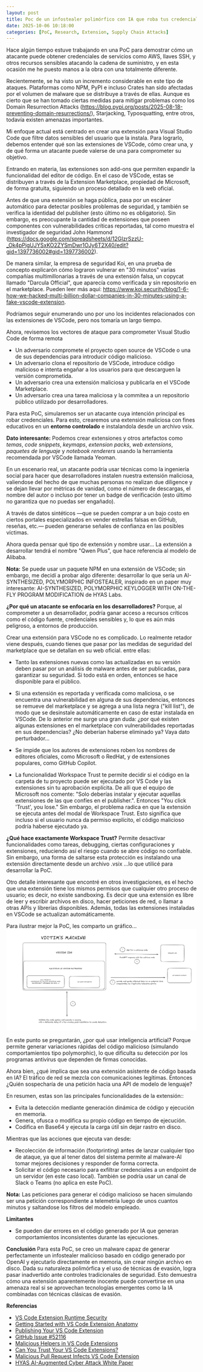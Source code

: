 ```yaml
---
layout: post
title: Poc de un infostealer polimórfico con IA que roba tus credenciales desde VSCode
date: 2025-10-06 10:18:00
categories: [PoC, Research, Extension, Supply Chain Attacks]
---
```


Hace algún tiempo estuve trabajando en una PoC para demostrar cómo un atacante puede obtener credenciales de servicios como AWS, llaves SSH, y otros recursos sensibles atacando la cadena de suministro, y en esta ocasión me he puesto manos a la obra con una totalmente diferente.

Recientemente, se ha visto un incremento considerable en este tipo de ataques. Plataformas como NPM, PyPI e incluso Crates han sido afectadas por el volumen de malware que se distribuye a través de ellas. Aunque es cierto que se han tomado ciertas medidas para mitigar problemas como los Domain Resurrection Attacks (https://blog.pypi.org/posts/2025-08-18-preventing-domain-resurrections/), Starjacking, Typosquatting, entre otros, todavía existen amenazas importantes.

Mi enfoque actual está centrado en crear una extensión para Visual Studio Code que filtre datos sensibles del usuario que la instala. Para lograrlo, debemos entender qué son las extensiones de VSCode, cómo crear una, y de qué forma un atacante puede valerse de una para comprometer su objetivo.

Entrando en materia, las extensiones son add-ons que permiten expandir la funcionalidad del editor de código. En el caso de VSCode, estas se distribuyen a través de la Extension Marketplace, propiedad de Microsoft, de forma gratuita, siguiendo un proceso detallado en la web oficial. 

Antes de que una extensión se haga pública, pasa por un escáner automático para detectar posibles problemas de seguridad, y también se verifica la identidad del publisher (esto último no es obligatorio). Sin embargo, es preocupante la cantidad de extensiones que poseen componentes con vulnerabilidades críticas reportadas, tal como muestra el investigador de seguridad John Hammond (https://docs.google.com/spreadsheets/d/12GIzrSzzU-_Ok4pPigUJYSxKO2ZYSmDwr1OJy6T2X40/edit?gid=1397736002#gid=1397736002).

De manera similar, la empresa de seguridad Koi, en una prueba de concepto explicarón cómo lograron vulnerar en "30 minutos" varias compañías multimillonarias a través de una extensión falsa, un copycat llamado "Darcula Official", que aparecía como verificada y sin repositorio en el marketplace. Pueden leer más aquí: https://www.koi.security/blog/1-6-how-we-hacked-multi-billion-dollar-companies-in-30-minutes-using-a-fake-vscode-extension.

Podríamos seguir enumerando uno por uno los incidentes relacionados con las extensiones de VSCode, pero nos tomaría un largo tiempo.

Ahora, revisemos los vectores de ataque para comprometer Visual Studio Code de forma remota
 * Un adversario compromete el proyecto open source de VSCode o una de sus dependencias para introducir código malicioso.
 * Un adversario clona el repositorio de VSCode, introduce código malicioso e intenta engañar a los usuarios para que descarguen la versión comprometida.
 * Un adversario crea una extensión maliciosa y publicarla en el VSCode Marketplace.
 * Un adversario crea una tarea maliciosa y la commitea a un repositorio público utilizado por desarrolladores.

Para esta PoC, simularemos ser un atacante cuya intención principal es robar credenciales. Para esto, crearemos una extensión maliciosa con fines educativos en un **entorno controlado** e instalandola desde un archivo vsix.

**Dato interesante:** Podemos crear extensiones y otros artefactos como *temas*, *code snippets*, *keymaps*, *extension packs*, *web extensions*, *paquetes de lenguaje* y *notebook renderers* usando la herramienta recomendada por VSCode llamada Yeoman.

En un escenario real, un atacante podría usar técnicas como la ingeniería social para hacer que desarrolladores instalen nuestra extensión maliciosa, valiendose del hecho de que muchas personas no realizan due diligence y se dejan llevar por métricas de vanidad, como el número de descargas, el nombre del autor o incluso por tener un badge de verificación (esto último no garantiza que no puedas ser engañado).

A través de datos sintéticos —que se pueden comprar a un bajo costo en ciertos portales especializados en vender estrellas falsas en GitHub, reseñas, etc.— pueden generarse señales de confianza en las posibles víctimas.

Ahora queda pensar qué tipo de extensión y nombre usar... 
La extensión a desarrollar tendrá el nombre "Qwen Plus", que hace referencia al modelo de Alibaba. 

**Nota:** Se puede usar un paquete NPM en una extensión de VSCode; sin embargo, me decidí a probar algo diferente: desarrollar lo que sería un AI-SYNTHESIZED, POLYMORPHIC INFOSTEALER, inspirado en un paper muy interesante: AI-SYNTHESIZED, POLYMORPHIC KEYLOGGER WITH ON-THE-FLY PROGRAM MODIFICATION de HYAS Labs.

**¿Por qué un atacante se enfocaría en los desarrolladores?**
Porque, al comprometer a un desarrollador, podría ganar acceso a recursos críticos como el código fuente, credenciales sensibles y, lo que es aún más peligroso, a entornos de producción.

Crear una extensión para VSCode no es complicado. Lo realmente retador viene después, cuando tienes que pasar por las medidas de seguridad del marketplace que se detallan en su web oficial. entre ellas:

 * Tanto las extensiones nuevas como las actualizadas en su versión deben pasar por un análisis de malware antes de ser publicadas, para garantizar su seguridad. Si todo está en orden, entonces se hace disponible para el público.

 * Si una extensión es reportada y verificada como maliciosa, o se encuentra una vulnerabilidad en alguna de sus dependencias, entonces se remueve del marketplace y se agrega a una lista negra ("kill list"), de modo que se desinstale automáticamente en caso de estar instalada en VSCode. De lo anterior me surge una gran duda: ¿por qué existen algunas extensiones en el marketplace con vulnerabilidades reportadas en sus dependencias? ¿No deberían haberse eliminado ya? Vaya dato perturbador...

 * Se impide que los autores de extensiones roben los nombres de editores oficiales, como Microsoft o RedHat, y de extensiones populares, como GitHub Copilot.

 * La funcionalidad Workspace Trust te permite decidir si el código en la carpeta de tu proyecto puede ser ejecutado por VS Code y las extensiones sin tu aprobación explícita. De alli que el equipo de Microsoft nos comente: "Solo deberías instalar y ejecutar aquellas extensiones de las que confíes en el publisher.". Entonces "You click 'Trust', you lose." Sin embargo, el problema radica en que la extensión se ejecuta antes del modal de Workspace Trust. Esto significa que incluso si el usuario nunca da permiso explícito, el código malicioso podría haberse ejecutado ya.

**¿Qué hace exactamente Workspace Trust?**
Permite desactivar funcionalidades como tareas, debugging, ciertas configuraciones y extensiones, reduciendo así el riesgo cuando se abre código no confiable. Sin embargo, una forma de saltarse esta protección es instalando una extensión directamente desde un archivo .vsix ...lo que utilicé para desarrollar la PoC.

Otro detalle interesante que encontré en otros investigaciones, es el hecho que una extensión tiene los mismos permisos que cualquier otro proceso de usuario; es decir, no existe sandboxing. Es decir que una extensión es libre de leer y escribir archivos en disco, hacer peticiones de red, o llamar a otras APIs y librerías disponibles. Además, todas las extensiones instaladas en VSCode se actualizan automáticamente.

Para ilustrar mejor la PoC, les comparto un gráfico...
![Prueba de concepto de infostealer polimórfico VSCode Extension ](/assets/images/aipoci.png)


En este punto se preguntarán, ¿por qué usar inteligencia artificial?
Porque permite generar variaciones rápidas del código malicioso (simulando comportamientos tipo polymorphic), lo que dificulta su detección por los programas antivirus que dependen de firmas conocidas.

Ahora bien, ¿qué implica que sea una extensión asistente de código basada en IA?
El tráfico de red se mezcla con comunicaciones legítimas. Entonces ¿Quién sospecharía de una petición hacia una API de modelo de lenguaje?

En resumen, estas son las principales funcionalidades de la extensión::
 * Evita la detección mediante generación dinámica de código y ejecución en memoria.
 * Genera, ofusca o modifica su propio código en tiempo de ejecución.
 * Codifica en Base64 y ejecuta la carga útil sin dejar rastro en disco.

Mientras que las acciones que ejecuta van desde:
 * Recolección de información (footprinting) antes de lanzar cualquier tipo de ataque, ya que al tener datos del sistema permite al malware-AI tomar mejores decisiones y responder de forma correcta.
 * Solicitar el código necesario para exfiltrar credenciales a un endpoint de un servidor (en este caso local). También se podría usar un canal de Slack o Teams (no aplica en este PoC).

**Nota:** Las peticiones para generar el código malicioso se hacen simulando ser una petición correspondiente a telemetría luego de unos cuantos minutos y saltandose los filtros del modelo empleado.

**Limitantes**
* Se pueden dar errores en el código generado por IA que generan comportamientos inconsistentes durante las ejecuciones.

**Conclusión**
Para esta PoC, se creo un malware capaz de generar perfectamente un infostealer malicioso basado en código generado por OpenAI y ejecutarlo directamente en memoria, sin crear ningún archivo en disco. Dada su naturaleza polimórfica y el uso de técnicas de evasión, logra pasar inadvertido ante controles tradicionales de seguridad. 
Esto demuestra cómo una extensión aparentemente inocente puede convertirse en una amenaza real si se aprovechan tecnologías emergentes como la IA combinadas con técnicas clásicas de evasión.

**Referencias**
- [VS Code Extension Runtime Security](https://code.visualstudio.com/docs/configure/extensions/extension-runtime-security)
- [Getting Started with VS Code Extension Anatomy](https://code.visualstudio.com/api/get-started/extension-anatomy)
- [Publishing Your VS Code Extension](https://code.visualstudio.com/api/working-with-extensions/publishing-extension)
- [GitHub Issue #52116](https://github.com/microsoft/vscode/issues/52116)
- [Malicious Helpers in VS Code Extensions](https://www.reversinglabs.com/blog/malicious-helpers-vs-code-extensions-observed-stealing-sensitive-information)
- [Can You Trust Your VS Code Extensions?](https://www.aquasec.com/blog/can-you-trust-your-vscode-extensions/)
- [Malicious Pull Request Infects VS Code Extension](https://www.reversinglabs.com/blog/malicious-pull-request-infects-vscode-extension)
- [HYAS AI-Augmented Cyber Attack White Paper](https://www.hyas.com/hubfs/Downloadable%20Content/HYAS-AI-Augmented-Cyber-Attack-WP-1.1.pdf)